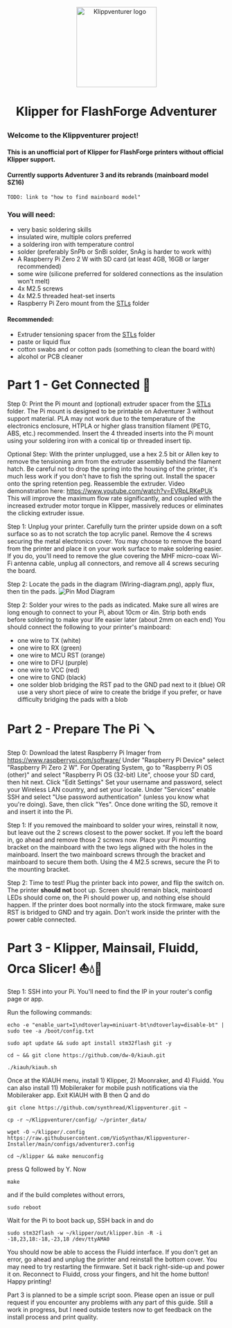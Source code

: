 <p align="center">
    <img src="https://raw.githubusercontent.com/VioSynthax/Adventurer-Voxel-Klipper/2.0-preview/images/klippventurer.svg" alt="Klippventurer logo" height="185">
    <h1 align="center">
      Klipper for FlashForge Adventurer<br>
</p>

### Welcome to the Klippventurer project!
#### This is an unofficial port of Klipper for FlashForge printers without official Klipper support.
#### Currently supports Adventurer 3 and its rebrands (mainboard model SZ16) 
```TODO: link to "how to find mainboard model"```
### You will need:  

+ very basic soldering skills
+ insulated wire, multiple colors preferred
+ a soldering iron with temperature control
+ solder (preferably SnPb or SnBi solder, SnAg is harder to work with)
+ A Raspberry Pi Zero 2 W with SD card (at least 4GB, 16GB or larger recommended)
+ some wire (silicone preferred for soldered connections as the insulation won't melt)
+ 4x M2.5 screws
+ 4x M2.5 threaded heat-set inserts
+ Raspberry Pi Zero mount from the [STLs](/STLs/) folder
#### Recommended: 
+ Extruder tensioning spacer from the [STLs](/STLs/) folder
+ paste or liquid flux
+ cotton swabs and or cotton pads (something to clean the board with)
+ alcohol or PCB cleaner

# Part 1 - Get Connected 🔌


Step 0: Print the Pi mount and (optional) extruder spacer from the [STLs](/STLs/) folder. The Pi mount is designed to be printable on Adventurer 3 without support material. PLA may not work due to the temperature of the electronics enclosure, HTPLA or higher glass transition filament (PETG, ABS, etc.) recommended.
Insert the 4 threaded inserts into the Pi mount using your soldering iron with a conical tip or threaded insert tip.

Optional Step: With the printer unplugged, use a hex 2.5 bit or Allen key to remove the tensioning arm from the extruder assembly behind the filament hatch. Be careful not to drop the spring into the housing of the printer, it's much less work if you don't have to fish the spring out. Install the spacer onto the spring retention peg. Reassemble the extruder. Video demonstration here: https://www.youtube.com/watch?v=EVRpLRKePUk
This will improve the maximum flow rate significantly, and coupled with the increased extruder motor torque in Klipper, massively reduces or eliminates the clicking extruder issue.

Step 1: Unplug your printer. Carefully turn the printer upside down on a soft surface so as to not scratch the top acrylic panel. Remove the 4 screws securing the metal electronics cover. You may choose to remove the board from the printer and place it on your work surface to make soldering easier. If you do, you'll need to remove the glue covering the MHF micro-coax Wi-Fi antenna cable, unplug all connectors, and remove all 4 screws securing the board.

Step 2: Locate the pads in the diagram (Wiring-diagram.png), apply flux, then tin the pads.
![Pin Mod Diagram](/images/Wiring-diagram.png?raw=true)

Step 2: Solder your wires to the pads as indicated. Make sure all wires are long enough to connect to your Pi, about 10cm or 4in. Strip both ends before soldering to make your life easier later (about 2mm on each end) You should connect the following to your printer's mainboard:
+ one wire to TX (white)
+ one wire to RX (green)
+ one wire to MCU RST (orange)
+ one wire to DFU (purple)
+ one wire to VCC (red)
+ one wire to GND (black)
+ one solder blob bridging the RST pad to the GND pad next to it (blue)
    OR use a very short piece of wire to create the bridge if you prefer, or have difficulty bridging the pads with a blob

# Part 2 - Prepare The Pi 🪛

Step 0: Download the latest Raspberry Pi Imager from https://www.raspberrypi.com/software/ Under "Raspberry Pi Device" select "Raspberry Pi Zero 2 W". For Operating System, go to "Raspberry Pi OS (other)" and select "Raspberry Pi OS (32-bit) Lite", choose your SD card, then hit next. Click "Edit Settings" Set your username and password, select your Wireless LAN country, and set your locale. Under "Services" enable SSH and select "Use password authentication" (unless you know what you're doing). Save, then click "Yes". Once done writing the SD, remove it and insert it into the Pi.
    
Step 1: If you removed the mainboard to solder your wires, reinstall it now, but leave out the 2 screws closest to the power socket. If you left the board in, go ahead and remove those 2 screws now. Place your Pi mounting bracket on the mainboard with the two legs aligned with the holes in the mainboard. Insert the two mainboard screws through the bracket and mainboard to secure them both. Using the 4 M2.5 screws, secure the Pi to the mounting bracket.

Step 2: Time to test! Plug the printer back into power, and flip the switch on. The printer **should not** boot up. Screen should remain black, mainboard LEDs should come on, the Pi should power up, and nothing else should happen. If the printer does boot normally into the stock firmware, make sure RST is bridged to GND and try again. Don't work inside the printer with the power cable connected.

# Part 3 - Klipper, Mainsail, Fluidd, Orca Slicer! ⛵💧🐋

Step 1: SSH into your Pi. You'll need to find the IP in your router's config page or app.

Run the following commands: 
```
echo -e "enable_uart=1\ndtoverlay=miniuart-bt\ndtoverlay=disable-bt" | sudo tee -a /boot/config.txt
```
```
sudo apt update && sudo apt install stm32flash git -y
```
```
cd ~ && git clone https://github.com/dw-0/kiauh.git
```
```
./kiauh/kiauh.sh
```
Once at the KIAUH menu, install 1) Klipper, 2) Moonraker, and 4) Fluidd. You can also install 11) Mobileraker for mobile push notifications via the Mobileraker app. 
Exit KIAUH with B then Q and do
```
git clone https://github.com/synthread/Klippventurer.git ~
```
```
cp -r ~/Klippventurer/config/ ~/printer_data/
```
```
wget -O ~/klipper/.config https://raw.githubusercontent.com/VioSynthax/Klippventurer-Installer/main/configs/adventurer3.config
```
```
cd ~/klipper && make menuconfig
```
press Q followed by Y. Now
```
make
```
and if the build completes without errors,
```
sudo reboot
```
Wait for the Pi to boot back up, SSH back in and do
```
sudo stm32flash -w ~/klipper/out/klipper.bin -R -i -18,23,18:-18,-23,18 /dev/ttyAMA0
```
You should now be able to access the Fluidd interface. If you don't get an error, go ahead and unplug the printer and reinstall the bottom cover. You may need to try restarting the firmware.
Set it back right-side-up and power it on. Reconnect to Fluidd, cross your fingers, and hit the home button! 
Happy printing!

Part 3 is planned to be a simple script soon.
Please open an issue or pull request if you encounter any problems with any part of this guide.
Still a work in progress, but I need outside testers now to get feedback on the install process and print quality.
